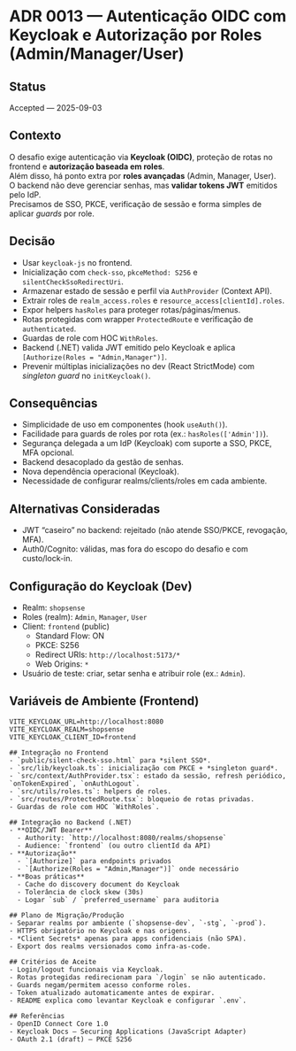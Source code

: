 # ADR 0013 — Autenticação OIDC com Keycloak e Autorização por Roles (Admin/Manager/User)

## Status
Accepted — 2025-09-03

## Contexto
O desafio exige autenticação via **Keycloak (OIDC)**, proteção de rotas no frontend e **autorização baseada em roles**.  
Além disso, há ponto extra por **roles avançadas** (Admin, Manager, User).  
O backend não deve gerenciar senhas, mas **validar tokens JWT** emitidos pelo IdP.  
Precisamos de SSO, PKCE, verificação de sessão e forma simples de aplicar *guards* por role.

## Decisão
- Usar `keycloak-js` no frontend.  
- Inicialização com `check-sso`, `pkceMethod: S256` e `silentCheckSsoRedirectUri`.  
- Armazenar estado de sessão e perfil via `AuthProvider` (Context API).  
- Extrair roles de `realm_access.roles` e `resource_access[clientId].roles`.  
- Expor helpers `hasRoles` para proteger rotas/páginas/menus.  
- Rotas protegidas com wrapper `ProtectedRoute` e verificação de `authenticated`.  
- Guardas de role com HOC `WithRoles`.  
- Backend (.NET) valida JWT emitido pelo Keycloak e aplica `[Authorize(Roles = "Admin,Manager")]`.  
- Prevenir múltiplas inicializações no dev (React StrictMode) com *singleton guard* no `initKeycloak()`.  

## Consequências
- Simplicidade de uso em componentes (hook `useAuth()`).  
- Facilidade para guards de roles por rota (ex.: `hasRoles(['Admin'])`).  
- Segurança delegada a um IdP (Keycloak) com suporte a SSO, PKCE, MFA opcional.  
- Backend desacoplado da gestão de senhas.  
- Nova dependência operacional (Keycloak).  
- Necessidade de configurar realms/clients/roles em cada ambiente.  

## Alternativas Consideradas
- JWT “caseiro” no backend: rejeitado (não atende SSO/PKCE, revogação, MFA).  
- Auth0/Cognito: válidas, mas fora do escopo do desafio e com custo/lock-in.  

## Configuração do Keycloak (Dev)
- Realm: `shopsense`  
- Roles (realm): `Admin`, `Manager`, `User`  
- Client: `frontend` (public)  
  - Standard Flow: ON  
  - PKCE: S256  
  - Redirect URIs: `http://localhost:5173/*`  
  - Web Origins: `*`  
- Usuário de teste: criar, setar senha e atribuir role (ex.: `Admin`).  

## Variáveis de Ambiente (Frontend)
```env
VITE_KEYCLOAK_URL=http://localhost:8080
VITE_KEYCLOAK_REALM=shopsense
VITE_KEYCLOAK_CLIENT_ID=frontend

## Integração no Frontend
- `public/silent-check-sso.html` para *silent SSO*.  
- `src/lib/keycloak.ts`: inicialização com PKCE + *singleton guard*.  
- `src/context/AuthProvider.tsx`: estado da sessão, refresh periódico, `onTokenExpired`, `onAuthLogout`.  
- `src/utils/roles.ts`: helpers de roles.  
- `src/routes/ProtectedRoute.tsx`: bloqueio de rotas privadas.  
- Guardas de role com HOC `WithRoles`.  

## Integração no Backend (.NET)
- **OIDC/JWT Bearer**  
  - Authority: `http://localhost:8080/realms/shopsense`  
  - Audience: `frontend` (ou outro clientId da API)  
- **Autorização**  
  - `[Authorize]` para endpoints privados  
  - `[Authorize(Roles = "Admin,Manager")]` onde necessário  
- **Boas práticas**  
  - Cache do discovery document do Keycloak  
  - Tolerância de clock skew (30s)  
  - Logar `sub` / `preferred_username` para auditoria  

## Plano de Migração/Produção
- Separar realms por ambiente (`shopsense-dev`, `-stg`, `-prod`).  
- HTTPS obrigatório no Keycloak e nas origens.  
- *Client Secrets* apenas para apps confidenciais (não SPA).  
- Export dos realms versionados como infra-as-code.  

## Critérios de Aceite
- Login/logout funcionais via Keycloak.  
- Rotas protegidas redirecionam para `/login` se não autenticado.  
- Guards negam/permitem acesso conforme roles.  
- Token atualizado automaticamente antes de expirar.  
- README explica como levantar Keycloak e configurar `.env`.  

## Referências
- OpenID Connect Core 1.0  
- Keycloak Docs — Securing Applications (JavaScript Adapter)  
- OAuth 2.1 (draft) — PKCE S256  
